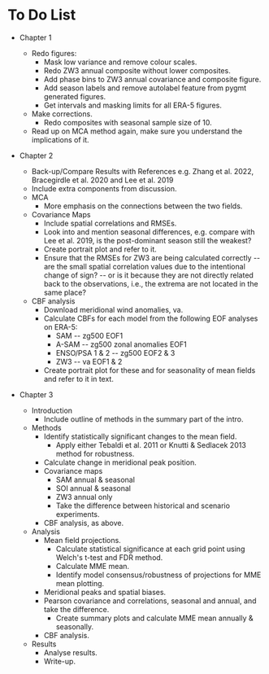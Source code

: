 # To Do List

- Chapter 1
    - Redo figures:
        - Mask low variance and remove colour scales.
        - Redo ZW3 annual composite without lower composites.
        - Add phase bins to ZW3 annual covariance and composite figure.
        - Add season labels and remove autolabel feature from pygmt generated figures.
        - Get intervals and masking limits for all ERA-5 figures.
    - Make corrections.
        - Redo composites with seasonal sample size of 10.
    - Read up on MCA method again, make sure you understand the implications of it.

- Chapter 2
    - Back-up/Compare Results with References e.g. Zhang et al. 2022, Bracegirdle et al. 2020 and Lee et al. 2019
    - Include extra components from discussion.
    - MCA
        - More emphasis on the connections between the two fields.
    - Covariance Maps
        - Include spatial correlations and RMSEs.
        - Look into and mention seasonal differences, e.g. compare with Lee et al. 2019, is the post-dominant season still the weakest?
        - Create portrait plot and refer to it.
        - Ensure that the RMSEs for ZW3 are being calculated correctly -- are the small spatial correlation values due to the intentional change of sign? -- or is it because they are not directly related back to the observations, i.e., the extrema are not located in the same place?
    - CBF analysis
        - Download meridional wind anomalies, va.
        - Calculate CBFs for each model from the following EOF analyses on ERA-5:
            - SAM -- zg500 EOF1
            - A-SAM -- zg500 zonal anomalies EOF1
            - ENSO/PSA 1 & 2 -- zg500 EOF2 & 3
            - ZW3 -- va EOF1 & 2
        - Create portrait plot for these and for seasonality of mean fields and refer to it in text.
     
- Chapter 3
    - Introduction
        - Include outline of methods in the summary part of the intro.
    - Methods
        - Identify statistically significant changes to the mean field.
            - Apply either Tebaldi et al. 2011 or Knutti & Sedlacek 2013 method for robustness.
        - Calculate change in meridional peak position.
        - Covariance maps
            - SAM annual & seasonal
            - SOI annual & seasonal
            - ZW3 annual only
            - Take the difference between historical and scenario experiments.
        - CBF analysis, as above.
    - Analysis
        - Mean field projections.
            - Calculate statistical significance at each grid point using Welch's t-test and FDR method.
            - Calculate MME mean.
            - Identify model consensus/robustness of projections for MME mean plotting.
        - Meridional peaks and spatial biases.
        - Pearson covariance and correlations, seasonal and annual, and take the difference.
            - Create summary plots and calculate MME mean annually & seasonally.
        - CBF analysis.
    - Results 
        - Analyse results.
        - Write-up.
